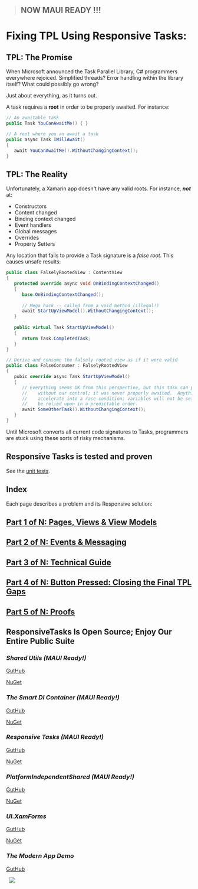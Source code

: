 > ## NOW MAUI READY !!!

# Fixing TPL Using Responsive Tasks:

## TPL: The Promise

When Microsoft announced the Task Parallel Library, C# programmers everywhere rejoiced.  Simplified threads?  Error handling within the library itself?  What could possibly go wrong?

Just about everything, as it turns out.

A task requires a **root** in order to be properly awaited.  For instance:

```csharp
// An awaitable task
public Task YouCanAwaitMe() { }

// A root where you an await a task
public async Task IWillAwait()
{
   await YouCanAwaitMe().WithoutChangingContext();
}
```

## TPL: The Reality

Unfortunately, a Xamarin app doesn't have any valid roots.  For instance, ***not*** at:

* Constructors
* Content changed
* Binding context changed
* Event handlers
* Global messages
* Overrides
* Property Setters

Any location that fails to provide a Task signature is a *false root*. This causes unsafe results:

```csharp 
public class FalselyRootedView : ContentView
{
   protected override async void OnBindingContextChanged()
   {
      base.OnBindingContextChanged();
      
      // Mega hack -- called from a void method (illegal!)
      await StartUpViewModel().WithoutChangingContext();
   }
   
   public virtual Task StartUpViewModel()
   {
      return Task.CompletedTask;
   }
}

// Derive and consume the falsely rooted view as if it were valid
public class FalseConsumer : FalselyRootedView
{
   pubic override async Task StartUpViewModel()
   {
      // Everything seems OK from this perspective, but this task can proceed at any time and 
      //    without our control; it was never properly awaited.  Anything relying on it will 
      //    accelerate into a race condition; variables will not be set on time; nothing can 
      //    be relied upon in a predictable order.
      await SomeOtherTask().WithoutChangingContext();
   }
}
```

Until Microsoft converts all current code signatures to Tasks, programmers are stuck using these sorts of risky mechanisms.

## Responsive Tasks is tested and proven

See the [unit tests](https://github.com/marcusts/ResponsiveTasks.UnitTests).

## Index

Each page describes a problem and its Responsive solution:

## [Part 1 of N: Pages, Views & View Models](https://github.com/marcusts/Com.MarcusTS.ResponsiveTasks/blob/main/docs/ResponsiveTasks_1.md)
## [Part 2 of N: Events & Messaging](https://github.com/marcusts/Com.MarcusTS.ResponsiveTasks/blob/main/docs/ResponsiveTasks_2.md)
## [Part 3 of N: Technical Guide](https://github.com/marcusts/Com.MarcusTS.ResponsiveTasks/blob/main/docs/ResponsiveTasks_3.md)
## [Part 4 of N: Button Pressed: Closing the Final TPL Gaps](https://github.com/marcusts/Com.MarcusTS.ResponsiveTasks/blob/main/docs/ResponsiveTasks_4.md)
## [Part 5 of N: Proofs](https://github.com/marcusts/Com.MarcusTS.ResponsiveTasks/blob/main/docs/ResponsiveTasks_5.md)

## ResponsiveTasks Is Open Source; Enjoy Our Entire Public Suite 

### *Shared Utils (MAUI Ready!)*

[GutHub](https://github.com/marcusts/Com.MarcusTS.SharedUtils)

[NuGet](https://www.nuget.org/packages/Com.MarcusTS.SharedUtils)

### *The Smart DI Container (MAUI Ready!)*

[GutHub](https://github.com/marcusts/Com.MarcusTS.SmartDI)

[NuGet](https://www.nuget.org/packages/Com.MarcusTS.SmartDI)

### *Responsive Tasks (MAUI Ready!)*

[GutHub](https://github.com/marcusts/Com.MarcusTS.ResponsiveTasks)

[NuGet](https://www.nuget.org/packages/Com.MarcusTS.ResponsiveTasks)

### *PlatformIndependentShared (MAUI Ready!)*

[GutHub](https://github.com/marcusts/PlatformIndependentShared)

[NuGet](https://www.nuget.org/packages/Com.MarcusTS.PlatformIndependentShared)

### *UI.XamForms*

[GutHub](https://github.com/marcusts/UI.XamForms)

[NuGet](https://www.nuget.org/packages/Com.MarcusTS.UI.XamForms)

### *The Modern App Demo*

[GutHub](https://github.com/marcusts/Com.MarcusTS.ModernAppDemo)

&nbsp;
![](https://gitlab.com/marcusts1/nugetimages/-/raw/master/Modern_App_Demo_Master_FINAL.gif)
